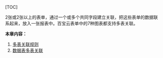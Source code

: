 
[TOC]

2张或2张以上的表单，通过一个或多个共同字段建立关联，把这些表单的数据联系起来，放入一张报表中。百宝云表单中的7种图表都支持多表关联。

**本章内容：**
1. [多表关联规则](多表关联规则.md)
2. [数据表多表关联](数据表多表关联.md)


